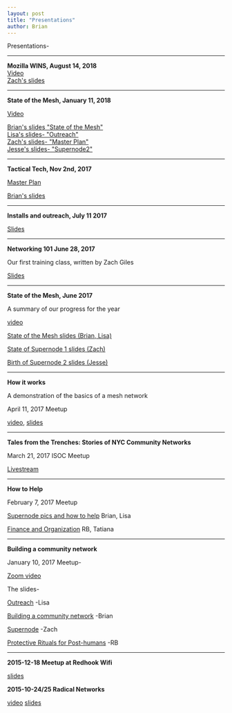 ```yaml
---
layout: post
title: "Presentations"
author: Brian
---
```

Presentations-

***
**Mozilla WINS, August 14, 2018**  
[Video](https://www.youtube.com/watch?v=FOWrappjLsY&t=1h26m8s)  
[Zach's slides](https://goo.gl/njnjpg)  

***
**State of the Mesh, January 11, 2018**

[Video](https://youtu.be/ykOqIh5Mt4Y)

[Brian's slides "State of the Mesh"](https://goo.gl/cSQWbe)  
[Lisa's slides- "Outreach"](https://goo.gl/uGD2yp)  
[Zach's slides- "Master Plan"](https://goo.gl/tX412L)  
[Jesse's slides- "Supernode2"](https://goo.gl/X8P6sE)  

***
**Tactical Tech, Nov 2nd, 2017**

[Master Plan](https://livestream.com/accounts/686369/tacticaltech/videos/165333145)

[Brian's slides](https://goo.gl/9RREhJ)


***
**Installs and outreach, July 11 2017**

[Slides](https://goo.gl/GgBxyv)

***

**Networking 101 June 28, 2017**

Our first training class, written by Zach Giles

[Slides](https://goo.gl/i9Asx4)

***
**State of the Mesh, June 2017**

A summary of our progress for the year

[video](https://www.youtube.com/watch?v=b1VeiMKdApE)

[State of the Mesh slides (Brian, Lisa)](https://goo.gl/Ff9aZB)

[State of Supernode 1 slides (Zach)](https://goo.gl/RdNhRh)

[Birth of Supernode 2 slides (Jesse)](https://goo.gl/BdMpJZ)

***

**How it works**

A demonstration of the basics of a mesh network

April 11, 2017 Meetup

[video](https://youtu.be/D27BW2qGQrE),  [slides](https://goo.gl/w06f7M)

***

**Tales from the Trenches: Stories of NYC Community Networks**


March 21, 2017 ISOC Meetup

[Livestream](https://livestream.com/internetsociety/trenches/images/152258146)

***

**How to Help**

February 7, 2017 Meetup

[Supernode pics and how to help](https://goo.gl/Zq5nDE) Brian, Lisa

[Finance and Organization](http://slides.com/arebe/finance#/) RB, Tatiana

***

**Building a community network**

January 10, 2017 Meetup- 

[Zoom video](https://youtu.be/lLIoFtJpv-w)

The slides- 

[Outreach](https://goo.gl/qjfa5T) -Lisa

[Building a community network](https://goo.gl/K9kI7X) -Brian

[Supernode](https://goo.gl/5XLB2c) -Zach

[Protective Rituals for Post-humans](http://slides.com/arebe/protective-rituals) -RB

***

**2015-12-18 Meetup at Redhook Wifi**

[slides](https://prezi.com/y0hvz3fn5dwz/view/)

**2015-10-24/25 Radical Networks**

[video](https://livestream.com/internetsociety/radicalnetworks/videos/102833124) [slides](https://prezi.com/bh9c_yvoc-xw/view/)